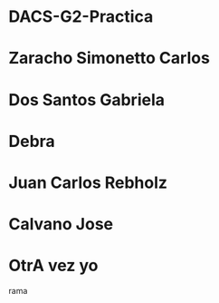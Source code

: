 # DACS-G2-Practica
# Zaracho Simonetto Carlos
# Dos Santos Gabriela 
# Debra
# Juan Carlos Rebholz
# Calvano Jose
# OtrA vez yo



rama

